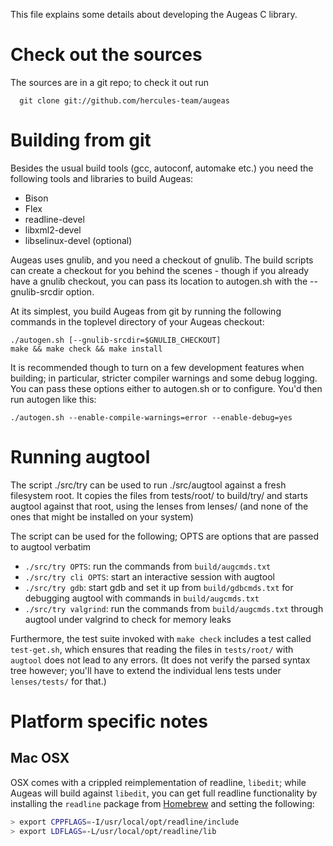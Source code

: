 This file explains some details about developing the Augeas C library.

# Check out the sources

The sources are in a git repo; to check it out run

```
  git clone git://github.com/hercules-team/augeas
```

# Building from git

Besides the usual build tools (gcc, autoconf, automake etc.) you need the
following tools and libraries to build Augeas:

* Bison
* Flex
* readline-devel
* libxml2-devel
* libselinux-devel (optional)

Augeas uses gnulib, and you need a checkout of gnulib. The build scripts
can create a checkout for you behind the scenes - though if you already
have a gnulib checkout, you can pass its location to autogen.sh with the
--gnulib-srcdir option.

At its simplest, you build Augeas from git by running the following
commands in the toplevel directory of your Augeas checkout:

    ./autogen.sh [--gnulib-srcdir=$GNULIB_CHECKOUT]
    make && make check && make install

It is recommended though to turn on a few development features when
building; in particular, stricter compiler warnings and some debug
logging. You can pass these options either to autogen.sh or to
configure. You'd then run autogen like this:

    ./autogen.sh --enable-compile-warnings=error --enable-debug=yes

# Running augtool

The script ./src/try can be used to run ./src/augtool against a fresh
filesystem root. It copies the files from tests/root/ to build/try/ and
starts augtool against that root, using the lenses from lenses/ (and none
of the ones that might be installed on your system)

The script can be used for the following; OPTS are options that are passed
to augtool verbatim

* `./src/try OPTS`: run the commands from `build/augcmds.txt`
* `./src/try cli OPTS`: start an interactive session with augtool
* `./src/try gdb`: start gdb and set it up from `build/gdbcmds.txt` for
  debugging augtool with commands in `build/augcmds.txt`
* `./src/try valgrind`: run the commands from `build/augcmds.txt` through
  augtool under valgrind to check for memory leaks

Furthermore, the test suite invoked with `make check` includes a test
called `test-get.sh`, which ensures that reading the files in
`tests/root/` with `augtool` does not lead to any errors. (It does not
verify the parsed syntax tree however; you'll have to extend the
individual lens tests under `lenses/tests/` for that.)

# Platform specific notes

## Mac OSX

OSX comes with a crippled reimplementation of readline, `libedit`; while
Augeas will build against `libedit`, you can get full readline
functionality by installing the `readline` package from
[Homebrew](http://brew.sh/) and setting the following:
```sh
> export CPPFLAGS=-I/usr/local/opt/readline/include
> export LDFLAGS=-L/usr/local/opt/readline/lib
```
